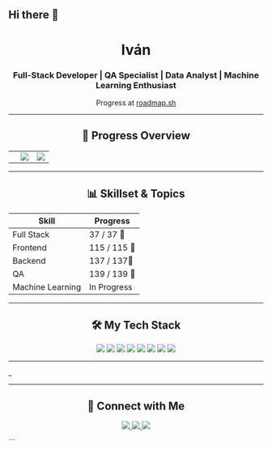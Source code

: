 ## Hi there 👋

<h1 align="center">Iván</h1>
<h3 align="center">Full-Stack Developer | QA Specialist | Data Analyst | Machine Learning Enthusiast</h3>

<p align="center">
  Progress at <a href="https://roadmap.sh." target="_blank">roadmap.sh</a>
</p>

---

<h2 align="center">🚀 Progress Overview</h2>

<table align="center">
  <tr>
    <td align="center"
      <img src="https://img.shields.io/badge/Daily%20Coding%20Streak-40-orange?style=for-the-badge&logo=firefox">
    </td>
    <td align="center">
      <img src="https://img.shields.io/badge/Completed-428-brightgreen?style=for-the-badge&logo=progress">
    </td>
    <td align="center">
      <img src="https://img.shields.io/badge/Learning-1-blue?style=for-the-badge&logo=hourglass">
    </td>
  </tr>
</table>

---

<h2 align="center">📊 Skillset & Topics</h2>

<div align="center">

| **Skill**            | **Progress**  |
|----------------------|---------------|
| Full Stack           | 37 / 37 🔄    |
| Frontend             | 115 / 115 🔄  |
| Backend              | 137 / 137🔄   |
| QA                   | 139 / 139 🔄  |
| Machine Learning     | In Progress   |

</div>

---

<h2 align="center">🛠️ My Tech Stack</h2>

<p align="center">
  <img src="https://img.shields.io/badge/JavaScript-F7DF1E?style=for-the-badge&logo=javascript&logoColor=black">
  <img src="https://img.shields.io/badge/HTML-E34F26?style=for-the-badge&logo=html5&logoColor=white">
  <img src="https://img.shields.io/badge/CSS-1572B6?style=for-the-badge&logo=css3&logoColor=white">
  <img src="https://img.shields.io/badge/Python-3776AB?style=for-the-badge&logo=python&logoColor=white">
  <img src="https://img.shields.io/badge/React-61DAFB?style=for-the-badge&logo=react&logoColor=black">
  <img src="https://img.shields.io/badge/Node.js-339933?style=for-the-badge&logo=node.js&logoColor=white">
  <img src="https://img.shields.io/badge/PostgreSQL-336791?style=for-the-badge&logo=postgresql&logoColor=white">
  <img src="https://img.shields.io/badge/TensorFlow-FF6F00?style=for-the-badge&logo=tensorflow&logoColor=white">
</p>

---

<!--<h2 align="center">📈 Statistics</h2>
<p></p>
<p></p>

--_____

----
<p align="center">
  <img src="https://github-readme-stats.vercel.app/api?username=Rithsen&show_icons=true&theme=radical">
</p>--->_

---

<h2 align="center">🌟 Connect with Me</h2>

<p align="center">
  <a href="https://www.linkedin.com/in/iván-collar-3a8693277" target="_blank">
    <img src="https://img.shields.io/badge/LinkedIn-0077B5?style=for-the-badge&logo=linkedin&logoColor=white">
  </a>
  <a href="ivan.collar247744@alumnos.info.unlp.edu.ar">
    <img src="https://img.shields.io/badge/Email-EA4335?style=for-the-badge&logo=gmail&logoColor=white">
  </a>
  <a href="https://github.com/Eir-Rithsen" target="_blank">
    <img src="https://img.shields.io/badge/GitHub-181717?style=for-the-badge&logo=github&logoColor=white">
  </a>
</p>
```


